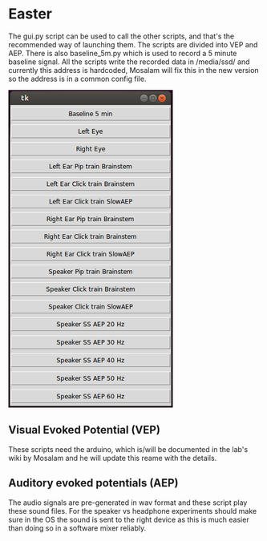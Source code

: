 Easter
======

The gui.py script can be used to call the other scripts, and that's the recommended way of launching them. The scripts are divided into VEP and AEP. There is also baseline_5m.py which is used to record a 5 minute baseline signal.
All the scripts write the recorded data in /media/ssd/ and currently this address is hardcoded, Mosalam will fix this in the new version so the address is in a common config file.

![GUI screenshot](./doc/screenshot.png)


Visual Evoked Potential (VEP)
-----------------------------

These scripts need the arduino, which is/will be documented in the lab's wiki by Mosalam and he will update this reame with the details.



Auditory evoked potentials (AEP)
--------------------------------

The audio signals are pre-generated in wav format and these script play these sound files. For the speaker vs headphone experiments should make sure in the OS the sound is sent to the right device as this is much easier than doing so in a software mixer reliably.


